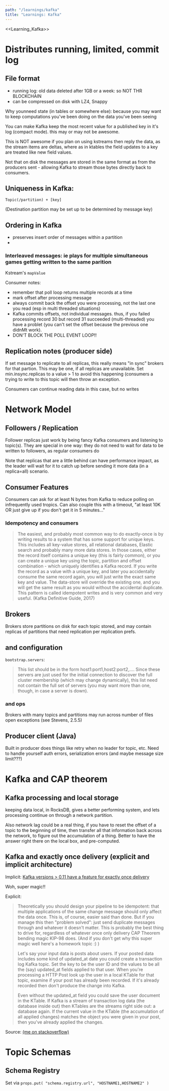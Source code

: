 ```yaml
---
path: "/learnings/kafka"
title: "Learnings: Kafka"
---
```


<<Learning_Kafka>>

# Distributes running, limited, commit log

## File format
  * running log: old data deleted after 1GB or a week: so NOT THR BLOCKCHAIN
  * can be compressed on disk with LZ4, Snappy
  
  Why younneed state (in tables or somewhere else): because you may want to keep computations you've been doing on the data you've been seeing
  
  You can make Kafka keep the most recent value for a published key in it's log (compact mode). this may or may not be awesome.
  
  This is NOT awesome if you plan on using kstreams then reply the data, as the stream items are deltas, where as in ktables the field updates to a key are treated like new field values.
  
Not that on disk the messages are stored in the same format as from the producers sent - allowing Kafka to stream those bytes directly back to consumers.


## Uniqueness in Kafka:
  
    Topic(/partition) + [key]
    
    
(Destination partition may be set up to be determined by message key)
   
## Ordering in Kafka

  * preserves insert order of messages within a partition
  * 

### Interleaved messages: ie plays for multiple simultaneous games getting written to the same parition

Kstream's `mapValue`


Consumer notes:
  * remember that poll loop returns multiple records at a time
  * mark offset after processing message
  * always commit back the offset you were processing, not the last one you read (esp in multi threaded situations)
  * Kafka commits offsets, not individual messages. thus, if you failed processing record 30 but record 31 succeeded (multi-threaded) you have a problet (you can't set the offset because the previous one didnMt work).
   * DON'T BLOCK THE POLL EVENT LOOP!!
   
## Replication notes (producer side)

If set message to replicate to all replicas, this really means "in sync" brokers for that partion. This may be one, if all replicas are unavailable. Set  min.insync.replicas to a value > 1 to avoid this happening (consumers a trying to write to this topic will then throw an exception.

Consumers can continue reading data in this case, but no writes

# Network Model

## Followers / Replication

Follower replicas just work by being fancy Kafka consumers and listening to topic(s).
They are special in one way: they do not need to wait for data to be written to followers, as regular consumers do

Note that replicas that are a little behind can have performance impact, as the leader will wait for it to catch up before sending it more data (in a replica=all) scenario.

## Consumer Features

Consumers can ask for at least N bytes from Kafka to reduce polling on infrequently used tropics.
Can also couple this with a timeout, "at least 10K OR just give up if you don't get it in 5 minutes..."

### Idempotency and consumers

> The easiest, and probably most common way to do exactly-once is by writing results to a system that has some support for unique keys. This includes all key-value stores, all relational databases, Elastic search and probably many more data stores. In those cases, either the record itself contains a unique key (this is fairly common), or you can create a unique key using the topic, partition and offset combination - which uniquely identifies a Kafka record. If you write the record as a value with a unique key, and later you accidentally consume the same record again, you will just write the exact same key and value. The data-store will override the existing one, and you will get the same result as you would without the accidental duplicate. This pattern is called idempotent writes and is very common and very useful.
(Kafka Definitive Guide, 2017)


## Brokers 

Brokers store partitions on disk for each topic stored, and may contain replicas of partitions that need replication per replication prefs.

## and configuration

`bootstrap.servers`: 

> This list should be in the form host1:port1,host2:port2,.... Since these servers are just used for the initial 
> connection to discover the full cluster membership (which may change dynamically), this list need not contain the full
> set of servers (you may want more than one, though, in case a server is down).


### and ops

Brokers with many topics and partitions may run across number of files open exceptions (see Stevens, 2.5.5)

## Producer client (Java)

Built in producer does things like retry when no leader for topic, etc. Need to handle yourself auth errors, serialization errors (and maybe message size limit???)

# Kafka and CAP theorem

## Kafka processing and local storage

keeping data local, in RocksDB, gives a better performing system, and lets processing continue on through a network partition.

Also network lag could be a real thing, if you have to reset the offset of a topic to the beginning of time, then transfer all that information back across the network, to figure out the accumulation of a thing. Better to have the answer right there on the local box, and pre-computed.

## Kafka and exactly once delivery (explicit and implicit architecture)

Implicit: [Kafka versions > 0.11 have a feature for exactly once delivery](https://www.confluent.io/blog/exactly-once-semantics-are-possible-heres-how-apache-kafka-does-it/)

Woh, super magic!!

Explicit: 

> Theoretically you should design your pipeline to be idempotent: that
> multiple applications of the same change message should only affect the
> data once. This is, of course, easier said than done. But if you manage
> this then "problem solved": just send duplicate messages through and
> whatever it doesn't matter. This is probably the best thing to drive
> for, regardless of whatever once only delivery CAP Theorem bending magic
> KIP-98 does. (And if you don't get why this super magic well here's a
> homework topic :) )
> 
> Let's say your input data is posts about users. If your posted data
> includes some kind of updated_at date you could create a transaction log
> Kafka topic. Set the key to be the user ID and the values to be all the
> (say) updated_at fields applied to that user. When you're processing a
> HTTP Post look up the user in a local KTable for that topic, examine if
> your post has already been recorded. If it's already recorded then don't
> produce the change into Kafka.
> 
> Even without the updated_at field you could save the user document in
> the KTable. If Kafka is a stream of transaction log data (the database
> inside out) then KTables are the streams right side out: a database
> again. If the current value in the KTable (the accumulation of all
> applied changes) matches the object you were given in your post, then
> you've already applied the changes.

Source: [(me on stackoverflow)](https://stackoverflow.com/a/48472218/224334)


# Topic Schemas

## Schema Registry

Set via `props.put( "schema.registry.url", "HOSTNAME1,HOSTNAME2" )`
